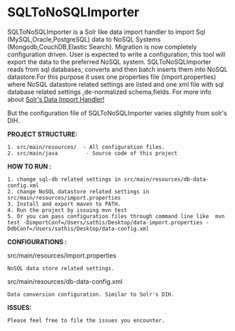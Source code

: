 SQLToNoSQLImporter
==================


SQLToNoSQLImporter is a Solr like data import handler to import Sql (MySQL,Oracle,PostgreSQL) data to NoSQL Systems (Mongodb,CouchDB,Elastic Search). 
	Migration is now completely configuration driven. User is expected to write a configuration, this tool will export the data to the preferred NoSQL system. 
	SQLToNoSQLImporter reads from sql databases, converts and then batch inserts them into NoSQL datastore.For this purpose it uses one properties file (import.properties) where NoSQL datastore related settings are listed and one xml file with sql database related settings ,de-normalized schema,fields.
	For more info about [Solr's Data Import Handler!](http://wiki.apache.org/solr/DataImportHandler#Configuration_in_data-config.xml)

But the configuration file of SQLToNoSQLImporter varies slightly from solr's DIH.


**PROJECT STRUCTURE:**

	1. src/main/resources/ 	- All configuration files.
	2. src/main/java		 - Source code of this project

**HOW TO RUN :**

    1. change sql-db related settings in src/main/resources/db-data-config.xml
	2. change NoSQL datastore related settings in src/main/resources/import.properties
	3. Install and export maven to PATH.
	4. Run the project by issuing mvn test
	5. Or you can pass configuration files through command line like  mvn test -DimportConf=/Users/sathis/Desktop/data-import.properties -DdbConf=/Users/sathis/Desktop/data-config.xml 
	
**CONFIGURATIONS :**
	
   src/main/resources/import.properties
		
	NoSQL data store related settings.
	
   src/main/resources/db-data-config.xml

	Data conversion configuration. Similar to Solr's DIH.
			   

**ISSUES:**
    
    Please feel free to file the issues you encounter.


